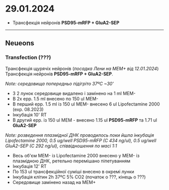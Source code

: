 29.01.2024
=========
- Трансфекція нейронів  __PSD95-mRFP + GluA2-SEP__

---

## Neueons
### Transfection (???)
Трансфекція щурячіх нейронів (_посадка Лени на MEM+ від 12.01.2024_)  Трансфекція нейронів  __PSD95-mRFP + GluA2-SEP__.

_Note: середовища попередньо підігріто 37ºC ~30'_

- З 2 лунок  середовище видалено і замінено на 1 ml MEM-
- В 2x epp. 1.5 ml внесено по 150 ul MEM-
- В перший epp. 1.5 ml із 150 ul MEM- внесено 6 ul Lipofectamine 2000 (exp. 08.2023)
- Інкубація 10' RT
- В другий epp. із 150 ul MEM - внесено 1.15 ul  __PSD95-mRFP__ та  1.71 ul __GluA2-SEP__

_Note: розведення плазмідної ДНК проводилось поки йшла інкубація Lipofectamine 2000, 0.5 ug/well PSD95-mRFP (C 434 ng/ul),  0.5 ug/well GluA2-SEP (C 292 ng/ul), співвідношення по маcі 1:1_

- Весь об'єм MEM- із Lipofectamine 2000 внесено  у MEM- із плазмідною ДНК, ретельно перемішано піпетуванням
- Інкубація 12' RT
- По 153 ul трансфекційної суміші внесено в окремі лунки
- Інкубація клітин 2h 37ºC 5% CO2 (початок о ???, кінець о ???)
- Середовище замінено назад на MEM+
